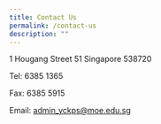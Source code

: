 ```yaml
---
title: Contact Us
permalink: /contact-us
description: ""
---
```


1 Hougang Street 51 Singapore 538720

Tel: 6385 1365

Fax: 6385 5915

Email: [admin_yckps@moe.edu.sg](mailto:admin_yckps@moe.edu.sg)

